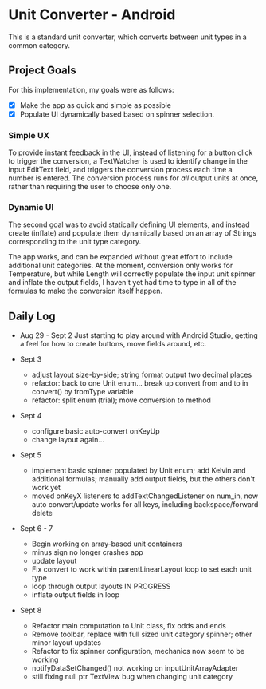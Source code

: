 # Unit Converter - Android

This is a standard unit converter, which converts between unit types in a common category.

## Project Goals
For this implementation, my goals were as follows:
- [x] Make the app as quick and simple as possible
- [x] Populate UI dynamically based based on spinner selection.  

### Simple UX
To provide instant feedback in the UI, instead of listening for a button click to trigger the conversion, a TextWatcher is used to identify change in the input EditText field, and triggers the conversion process each time a number is entered. The conversion process runs for _all_ output units at once, rather than requiring the user to choose only one.

### Dynamic UI
The second goal was to avoid statically defining UI elements, and instead create (inflate) and populate them dynamically based on an array of Strings corresponding to the unit type category.

The app works, and can be expanded without great effort to include additional unit categories. At the moment, conversion only works for Temperature, but while Length will correctly populate the input unit spinner and inflate the output fields, I haven't yet had time to type in all of the formulas to make the conversion itself happen.

## Daily Log

* Aug 29 - Sept 2
Just starting to play around with Android Studio, getting a feel for how to create buttons, move fields around, etc.

* Sept 3
  * adjust layout size-by-side; string format output two decimal places
  * refactor: back to one Unit enum... break up convert from and to in convert() by fromType variable
  * refactor: split enum (trial); move conversion to method
    
* Sept 4
  * configure basic auto-convert onKeyUp
  * change layout again...
    
* Sept 5
  * implement basic spinner populated by Unit enum; add Kelvin and additional formulas; manually add output fields, but the others don't work yet
  * moved onKeyX listeners to addTextChangedListener on num_in, now auto convert/update works for all keys, including backspace/forward delete
    
* Sept 6 - 7
  * Begin working on array-based unit containers
  * minus sign no longer crashes app
  * update layout
  * Fix convert to work within parentLinearLayout loop to set each unit type
  * loop through output layouts IN PROGRESS
  * inflate output fields in loop
    
* Sept 8
  * Refactor main computation to Unit class, fix odds and ends
  * Remove toolbar, replace with full sized unit category spinner; other minor layout updates
  * Refactor to fix spinner configuration, mechanics now seem to be working
  * notifyDataSetChanged() not working on inputUnitArrayAdapter
  * still fixing null ptr TextView bug when changing unit category
